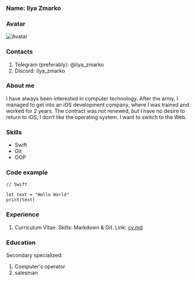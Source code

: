 ### Name: Ilya Zmarko

### Avatar
![Avatar](https://media.licdn.com/dms/image/D4D03AQH71-yxz6hQ-Q/profile-displayphoto-shrink_200_200/0/1674037549614?e=2147483647&v=beta&t=ocTEAiX9pDb69bkVQFOQNFqxDdN1VWqNKMZ5uBFO1Mo)

### Contacts
1. Telegram (preferably): @ilya_zmarko
2. Discord: ilya_zmarko

### About me
I have always been interested in computer technology.
After the army, I managed to get into an iOS development company, where I was trained and worked for 2 years.
The contract was not renewed, but I have no desire to return to iOS, I don’t like the operating system.
I want to switch to the Web.

### Skills
- Swift
- Git
- OOP

### Code example
```
// Swift

let text = "Hello World"
print(text)
```

### Experience
1. Curriculum Vitae.
Skills: Markdown & Git.
Link: [cv.md](https://github.com/spiritblank/rsschool-cv/blob/gh-pages/cv.md "cv.md on github")

### Education
Secondary specialized:
1. Computer's operator
2. salesman